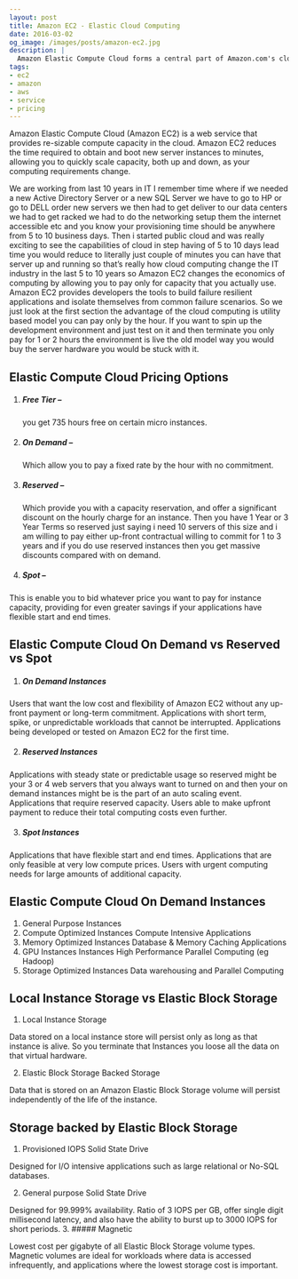 ```yaml
---
layout: post
title: Amazon EC2 - Elastic Cloud Computing
date: 2016-03-02
og_image: /images/posts/amazon-ec2.jpg
description: |
  Amazon Elastic Compute Cloud forms a central part of Amazon.com's cloud-computing platform, Amazon Web Services, by allowing users to rent virtual computers on which to run their own computer applications.
tags:
- ec2
- amazon
- aws
- service
- pricing
---
```

Amazon Elastic Compute Cloud (Amazon EC2) is a web service that provides re-sizable compute capacity in the cloud. Amazon EC2 reduces the time required to obtain and boot new server instances to minutes, allowing you to quickly scale capacity, both up and down, as your computing requirements change.

We are working from last 10 years in IT I remember time where if we needed a new Active Directory Server or a new SQL Server we have to go to HP or go to DELL order new servers we then had to get deliver to our data centers we had to get racked we had to do the networking setup them the internet accessible etc and you know your provisioning time should be anywhere from 5 to 10 business days. Then i started public cloud and was really exciting to see the capabilities of cloud in step having of 5 to 10 days lead time you would reduce to literally just couple of minutes you can have that server up and running so that’s really how cloud computing change the IT industry in the last 5 to 10 years so Amazon EC2 changes the economics of computing by allowing you to pay only for capacity that you actually use. Amazon EC2 provides developers the tools to build failure resilient applications and isolate themselves from common failure scenarios. So we just look at the first section the advantage of the cloud computing is utility based model you can pay only by the hour. If you want to spin up the development environment and just test on it and then terminate you only pay for 1 or 2 hours the environment is live the old model way you would buy the server hardware you would be stuck with it.

Elastic Compute Cloud Pricing Options
---

1. ##### Free Tier – 
   you get 735 hours free on certain micro instances.

2. ##### On Demand – 
   Which allow you to pay a fixed rate by the hour with no commitment.

3. ##### Reserved –
   Which provide you with a capacity reservation, and offer a significant discount on the hourly charge for an instance. Then you have 1 Year or 3 Year Terms so reserved just saying i need 10 servers of this size and i am willing to pay either up-front contractual willing to commit for 1 to 3 years and if you do use reserved instances then you get massive discounts compared with on demand.

4. ##### Spot –
  This is enable you to bid whatever price you want to pay for instance capacity, providing for even greater savings if your applications have flexible start and end times.

Elastic Compute Cloud On Demand vs Reserved vs Spot
---

1. ##### On Demand Instances

<span>Users that want the low cost and flexibility of Amazon EC2 without any up-front payment or long-term commitment.</span>
<span>Applications with short term, spike, or unpredictable workloads that cannot be interrupted.</span>
<span>Applications being developed or tested on Amazon EC2 for the first time.</span>  

2. ##### Reserved Instances

<span>Applications with steady state or predictable usage so reserved might be your 3 or 4 web servers that you always want to turned on and then your on demand instances might be is the part of an auto scaling event.</span>
<span>Applications that require reserved capacity.</span>
<span>Users able to make upfront payment to reduce their total computing costs even further.</span>

3. ##### Spot Instances
  
<span>  Applications that have flexible start and end times.</span>
<span>Applications that are only feasible at very low compute prices.</span>
<span>Users with urgent computing needs for large amounts  of additional capacity.</span>

Elastic Compute Cloud On Demand Instances
---

1. General Purpose Instances
2. Compute Optimized Instances
    <span>Compute Intensive Applications</span>
3. Memory Optimized Instances
  <span>Database & Memory Caching Applications</span>
4. GPU Instances Instances
  <span>High Performance Parallel Computing (eg Hadoop)</span>
5. Storage Optimized Instances
  <span>Data warehousing and Parallel Computing</span>

Local Instance Storage vs Elastic Block Storage
---

1. Local Instance Storage

<span>Data stored on a local instance store will persist only as long as that instance is alive. So you terminate that Instances you loose all the data on that virtual hardware.</span> 

2. Elastic Block Storage Backed Storage

<span>Data that is stored on an Amazon Elastic Block Storage volume will persist independently of the life of the instance.</span>

Storage backed by Elastic Block Storage
---
1. Provisioned IOPS Solid State Drive
 
<span>Designed for I/O intensive applications such as large relational or No-SQL databases.</span>

2. General purpose Solid State Drive

<span>Designed for 99.999% availability.</span>
<span>Ratio of 3 IOPS per GB, offer single digit millisecond latency, and also have the ability to burst up to 3000 IOPS for short periods.</span>
3. ##### Magnetic

<span>Lowest cost per gigabyte of all Elastic Block Storage volume types. Magnetic volumes are ideal for workloads where data is accessed infrequently, and applications where the lowest storage cost is important.</span>
   
